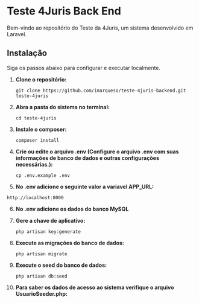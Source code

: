 # Teste 4Juris Back End

Bem-vindo ao repositório do Teste da 4Juris, um sistema desenvolvido em Laravel.

## Instalação

Siga os passos abaixo para configurar e executar localmente.

1. **Clone o repositório:**

   ```git clone https://github.com/imarqueso/teste-4juris-backend.git teste-4juris```

2. **Abra a pasta do sistema no terminal:**

   ```cd teste-4juris```
   
3. **Instale o composer:**

   ```composer install```

4. **Crie ou edite o arquivo .env (Configure o arquivo .env com suas informações de banco de dados e outras configurações necessárias.):**

   ```cp .env.example .env```

5. **No .env adicione o seguinte valor a variavel APP_URL:**

  ```http://localhost:8000```

6. **No .env adicione os dados do banco MySQL**

7. **Gere a chave de aplicativo:**

   ```php artisan key:generate```

8. **Execute as migrações do banco de dados:**

   ```php artisan migrate```

9. **Execute o seed do banco de dados:**

   ```php artisan db:seed```

10. **Para saber os dados de acesso ao sistema verifique o arquivo UsuarioSeeder.php:**




